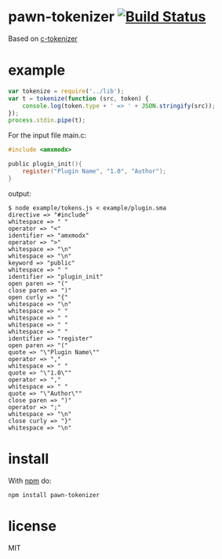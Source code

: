 pawn-tokenizer [![Build Status](https://travis-ci.org/ertrzyiks/pawn-tokenizer.svg?branch=master)](https://travis-ci.org/ertrzyiks/pawn-tokenizer)
==============

Based on [c-tokenizer](https://github.com/substack/c-tokenizer)

# example

``` js
var tokenize = require('../lib');
var t = tokenize(function (src, token) {
    console.log(token.type + ' => ' + JSON.stringify(src));
});
process.stdin.pipe(t);
```

For the input file main.c:

``` c
#include <amxmodx>

public plugin_init(){
    register("Plugin Name", "1.0", "Author");
}
```

output:

```
$ node example/tokens.js < example/plugin.sma
directive => "#include"
whitespace => " "
operator => "<"
identifier => "amxmodx"
operator => ">"
whitespace => "\n"
whitespace => "\n"
keyword => "public"
whitespace => " "
identifier => "plugin_init"
open paren => "("
close paren => ")"
open curly => "{"
whitespace => "\n"
whitespace => " "
whitespace => " "
whitespace => " "
whitespace => " "
identifier => "register"
open paren => "("
quote => "\"Plugin Name\""
operator => ","
whitespace => " "
quote => "\"1.0\""
operator => ","
whitespace => " "
quote => "\"Author\""
close paren => ")"
operator => ";"
whitespace => "\n"
close curly => "}"
whitespace => "\n"
```

# install

With [npm](https://npmjs.org) do:

```
npm install pawn-tokenizer
```

# license

MIT
